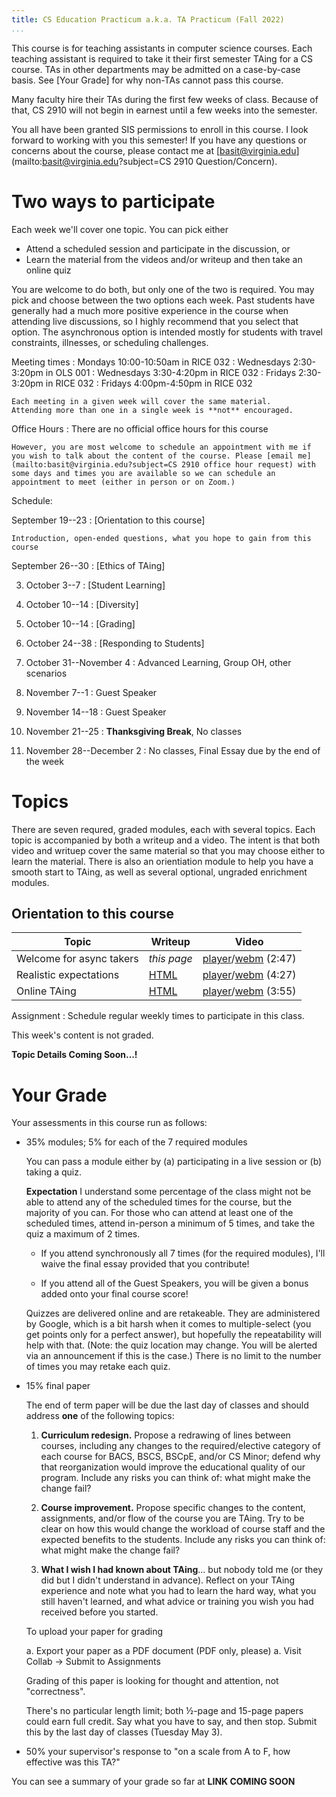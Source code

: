 ```yaml
---
title: CS Education Practicum a.k.a. TA Practicum (Fall 2022)
...
```



This course is for teaching assistants in computer science courses.
Each teaching assistant is required to take it their first semester TAing for a CS course.
TAs in other departments may be admitted on a case-by-case basis.
See [Your Grade] for why non-TAs cannot pass this course.

Many faculty hire their TAs during the first few weeks of class.
Because of that, CS 2910 will not begin in earnest until a few weeks into the semester.

You all have been granted SIS permissions to enroll in this course. I look forward to working with you this semester!
If you have any questions or concerns about the course, please contact me at [basit@virginia.edu](mailto:basit@virginia.edu?subject=CS 2910 Question/Concern).


# Two ways to participate

Each week we'll cover one topic.
You can pick either

- Attend a scheduled session and participate in the discussion, or
- Learn the material from the videos and/or writeup and then take an online quiz


You are welcome to do both, but only one of the two is required.
You may pick and choose between the two options each week.
Past students have generally had a much more positive experience in the course when attending live discussions, so I highly recommend that you select that option. The asynchronous option is intended mostly for students with travel constraints, illnesses, or scheduling challenges.

Meeting times
:   Mondays 10:00-10:50am in RICE 032
:   Wednesdays 2:30-3:20pm in OLS 001
:   Wednesdays 3:30-4:20pm in RICE 032
:   Fridays 2:30-3:20pm in RICE 032
:   Fridays 4:00pm-4:50pm in RICE 032
    
    Each meeting in a given week will cover the same material.
    Attending more than one in a single week is **not** encouraged.

Office Hours
:   There are no official office hours for this course

    However, you are most welcome to schedule an appointment with me if you wish to talk about the content of the course. Please [email me](mailto:basit@virginia.edu?subject=CS 2910 office hour request) with some days and times you are available so we can schedule an appointment to meet (either in person or on Zoom.) 

Schedule:

September 19--23
:   [Orientation to this course]
    
    Introduction, open-ended questions, what you hope to gain from this course

September 26--30
:   [Ethics of TAing]

3) October 3--7
:   [Student Learning]

4) October 10--14
:   [Diversity]
<!--
February 14--18
:   [Diversity -- student-mind phenomena]

February 21--25
:   [Diversity -- TA-mind and external phenomena]
-->

5) October 10--14
:   [Grading]

6) October 24--38
:   [Responding to Students]

7) October 31--November 4
:   Advanced Learning, Group OH, other scenarios

8) November 7--1
:   Guest Speaker

9) November 14--18
:   Guest Speaker

10) November 21--25
:   **Thanksgiving Break**, No classes

11) November 28--December 2
:   No classes, Final Essay due by the end of the week

<!--
March 28--April 1
:   [Improving as a teacher]
-->

<!--

SIS's handling of permission-request courses is a bit tricky.
If you tried but failed to enroll, or if you were hired after the add deadline,
please fill out [this form](https://forms.gle/WjU2johr3ELyGzhg7)

:::aside
Did you know UVA gives each student three IDs?

- Student ID, a 9- or 10-digit number of their ID card
- Computing ID, letters with one digit, often abbreviated `mst3k` because the authors of the computing ID documentation needed a demo ID and were fans of Mystery Science Theater 3000
- SIS ID, also called employee ID, a row ID in the database table of students; currently (Fall 2020) in the 2,500,000--2,800,000 range and increasing every year

Late add enrollments need the SIS ID, not one of the others.
:::

-->

# Topics

There are seven requred, graded modules, each with several topics.
Each topic is accompanied by both a writeup and a video. The intent is that both video and writuep cover the same material so that you may choose either to learn the material.
There is also an orientiation module to help you have a smooth start to TAing,
as well as several optional, ungraded enrichment modules.

## Orientation to this course

Topic | Writeup | Video
------ | ------- | -----
Welcome for async takers | *this page* | [player](https://cs.virginia.edu/luther/2910/F2021/player.html#00-Intro.webm)/[webm](http://cs.virginia.edu/luther/2910/F2021/media/00-Intro.webm) (2:47)
Realistic expectations | [HTML](expect.html) | [player](http://cs.virginia.edu/luther/2910/F2021/player.html#00-Before.webm)/[webm](http://cs.virginia.edu/luther/2910/F2021/media/00-Before.webm) (4:27)
Online TAing | [HTML](online.html) | [player](http://cs.virginia.edu/luther/2910/F2021/player.html#00-Online.webm)/[webm](http://cs.virginia.edu/luther/2910/F2021/media/00-Online.webm) (3:55)

Assignment
:   Schedule regular weekly times to participate in this class.

This week's content is not graded.

**Topic Details Coming Soon...!**

<!--

## Ethics of TAing

Topic | Writeup | Video
------ | ------- | -----
Being a TA | [HTML](taing.html) | [player](http://cs.virginia.edu/luther/2910/F2021/player.html#01-TAing.webm)/[webm](http://cs.virginia.edu/luther/2910/F2021/media/01-TAing.webm) (6:16)
FERPA | [HTML](ferpa.html) | [player](http://cs.virginia.edu/luther/2910/F2021/player.html#02-FERPA.webm)/[webm](http://cs.virginia.edu/luther/2910/F2021/media/02-FERPA.webm) (2:53)
Conflicts of Interest | [HTML](coi.html) | [player](http://cs.virginia.edu/luther/2910/F2021/player.html#03-COI.webm)/[webm](http://cs.virginia.edu/luther/2910/F2021/media/03-COI.webm) (11:00)
Equity | [HTML](equity.html) | [player](http://cs.virginia.edu/luther/2910/F2021/player.html#04-Access.webm)/[webm](http://cs.virginia.edu/luther/2910/F2021/media/04-Access.webm) (9:01)

Assignment
:   review the [advice from previous TAs](http://kytos.cs.virginia.edu/cs2910/),
    including [ranking](http://kytos.cs.virginia.edu/cs2910/?vote) at least 25 pieces of advice.

Quiz
:   [Google Quiz](http://docs.google.com/forms/d/e/1FAIpQLSfAqYcoh-rwFxmR0wcboSX1N2nKM8UzJRVsvu-bLRAXieyAbQ/viewform?usp=sf_link) -- log in with your @virginia.edu account. You can re-take it as often as you wish.

## Student Learning

Topic | Writeup | Video
------ | ------- | -----
CLT Intro | [HTML](clt.html) | [player](http://cs.virginia.edu/luther/2910/F2021/player.html#11-CLT.webm)/[webm](http://cs.virginia.edu/luther/2910/F2021/media/11-CLT.webm) (13:17)<br/>[drawing.pdf](http://cs.virginia.edu/luther/2910/F2021/media/11-CLT.pdf)
CLT and TAing | [HTML](clt-ta.html) | [player](http://cs.virginia.edu/luther/2910/F2021/player.html#12-CLT-TA.webm)/[webm](media/12-CLT-TA.webm) (16:07)<br/>[drawing.pdf](http://cs.virginia.edu/luther/2910/F2021/media/12-CLT-TA.pdf)
Modality | [HTML](modality.html) | [player](http://cs.virginia.edu/luther/2910/F2021/player.html#13-Modality.webm)/[webm](http://cs.virginia.edu/luther/2910/F2021/media/13-Modality.webm) (2:17)
Analogy | [HTML](analogy.html) | [player](http://cs.virginia.edu/luther/2910/F2021/player.html#14-Analogy.webm)/[webm](http://cs.virginia.edu/luther/2910/F2021/media/14-Analogy.webm) (3:48)<br/>[drawing.pdf](http://cs.virginia.edu/luther/2910/F2021/media/14-Analogy.pdf)
Socratic | [HTML](socratic.html) | [player](http://cs.virginia.edu/luther/2910/F2021/player.html#15-Socratic.webm)/[webm](http://cs.virginia.edu/luther/2910/F2021/media/15-Socratic.webm) (1:56)

Assignment
:   1. Once this week, verify you know what a student is asking *twice* before answering.
    2. Once this week, after interacting with a student, summarize to them the main points you discussed.
    3. Pick an upcoming topic you know students will struggle with. Come up with, or collect from other TAs, two ways to explain that topic, one visual and one not.
    5. Once this week, try helping a student by only asking questions. See how long you can go (but stop before the student gets frustrated).

Quiz
:   [Google Quiz](http://docs.google.com/forms/d/e/1FAIpQLSeYJoZ75qEIAGGaRF3zIGL4fJsb0LX9nvzSWTUlPSE5X87TYQ/viewform?usp=sf_link) -- log in with your @virginia.edu account. You can re-take it as often as you wish.

Note: we'll use Cognitive Load Theory to help explain several of the coming weeks' topics, so if it's not clear please ask me about it.

## Diversity -- student-mind phenomena

Topic | Writeup | Video
------ | ------- | -----
STT | [HTML](stt.html) | [player](http://cs.virginia.edu/luther/2910/F2021/player.html#21-STT.webm)/[webm](http://cs.virginia.edu/luther/2910/F2021/media/21-STT.webm) (12:33)
STT Mitigation | [HTML](stt2.html) | [player](http://cs.virginia.edu/luther/2910/F2021/player.html#22-STT2.webm)/[webm](http://cs.virginia.edu/luther/2910/F2021/media/22-STT2.webm) (17:16)
Mindset | [HTML](mindset.html) | [player](http://cs.virginia.edu/luther/2910/F2021/player.html#23-Mindset.webm)/[webm](http://cs.virginia.edu/luther/2910/F2021/media/23-Mindest.webm) (13:07)

Assignment
:   1. Once this week, teach using an example with people you never name or identify by pronoun
    1. Once this week, get to know a student's name and a bit about them as an individual
    1. Once this week, give a growth-mindset compliment to a student

Quiz
:   [Google Quiz](http://docs.google.com/forms/d/e/1FAIpQLSdoo1dkbWKkV2nBr3CLHg91ST9xrSWJR9bnoPi3geXjW9WfeQ/viewform?usp=sf_link) -- log in with your @virginia.edu account. You can re-take it as often as you wish.

## Diversity -- TA-mind and external phenomena

Topic | Writeup | Video
------ | ------- | -----
IB              | [HTML](ib.html) | [player](http://cs.virginia.edu/luther/2910/F2021/player.html#31-IB.webm)/[webm](http://cs.virginia.edu/luther/2910/F2021/media/31-IB.webm) (12:03)
IB Mitigation   | [HTML](ib2.html) | [player](http://cs.virginia.edu/luther/2910/F2021/player.html#32-IB2.webm)/[webm](http://cs.virginia.edu/luther/2910/F2021/media/32-IB2.webm) (7:45)
Microaggressions | [HTML](micro.html) | [player](http://cs.virginia.edu/luther/2910/F2021/player.html#33-Micro.webm)/[webm](http://cs.virginia.edu/luther/2910/F2021/media/33-Micro.webm) (4:54)
Spatial         | [HTML](spatial.html) | [player](http://cs.virginia.edu/luther/2910/F2021/player.html#34-Spatial.webm)/[webm](http://cs.virginia.edu/luther/2910/F2021/media/34-Spatial.webm) (9:45)

Assignment
:   1. Take an implicit bias test, such as one from <http://implicit.harvard.edu/implicit/takeatest.html>
    1. Ask a friend from a different culture than you if you use any words or phrases they find annoying or offensive.
    1. Pick an upcoming topic in your class and figure out how to take the spatial analogy out of the students' head.
        This may be tricky if you are not physically present, but can a picture do it? Can you open a bunch of windows and use them as props?

Quiz
:   [Google quiz](http://docs.google.com/forms/d/e/1FAIpQLSeBSZDRmtrum2CS5xGKcISfFjVtXjq7IozHWlzvIggLkJOsxw/viewform?usp=sf_link) -- log in with your @virginia.edu account. You can re-take it as often as you wish.


## Responding to Students 

Topic | Writeup | Video
------ | ------- | -----
Overview       | [HTML](respond.html) | [player](http://cs.virginia.edu/luther/2910/F2021/player.html#41-Overview.webm)/[webm](http://cs.virginia.edu/luther/2910/F2021/media/41-Overview.webm) (6:50)
Answer-seekers | [HTML](answers.html) | [player](http://cs.virginia.edu/luther/2910/F2021/player.html#42-Answer.webm)/[webm](http://cs.virginia.edu/luther/2910/F2021/media/42-Answer.webm) (11:34)<br/>[notes.pdf](media/42-Answer.pdf)
Debugging | [HTML](iulc.html) | [player](http://cs.virginia.edu/luther/2910/F2021/player.html#Debug.webm)/[webm](http://cs.virginia.edu/luther/2910/F2021/media/Debug.webm) (9:03)<br/>[notes.txt](http://cs.virginia.edu/luther/2910/F2021/media/Debug.txt)
Miscellaneous  | [HTML](whatif.html)  | [player](http://cs.virginia.edu/luther/2910/F2021/player.html#43-Misc.webm)/[webm](http://cs.virginia.edu/luther/2910/F2021/media/43-Misc.webm) (4:48)<br/>[notes.txt](http://cs.virginia.edu/luther/2910/F2021/media/43-Misc.txt)
Trouble        | [HTML](trouble.html) | [player](http://cs.virginia.edu/luther/2910/F2021/player.html#44-Hard.webm)/[webm](http://cs.virginia.edu/luther/2910/F2021/media/44-Hard.webm) (5:59)<br/>[notes.txt](http://cs.virginia.edu/luther/2910/F2021/media/44-Hard.txt)
Don't Know     | [HTML](dunno.html) | [player](http://cs.virginia.edu/luther/2910/F2021/player.html#45-Dunno.webm)/[webm](http://cs.virginia.edu/luther/2910/F2021/media/45-Dunno.webm) (5:12)<br/>[notes.txt](http://cs.virginia.edu/luther/2910/F2021/media/45-Dunno.txt)

Assignment
:   1. Once this week, try helping a student by only asking questions. See how long you can go (but stop before the student gets frustrated). Did it work better than when you tried it in week 2?
    1. Once this week, get a student to act on something not directly part of their assignment: to draw, to write, to explain, to try something out, etc.
    1. Pick one of the situations discussed this week that comes up the most often in your class, and try out one of the suggestions from this week's material that you don't usually use. Did it work?

Quiz
:   [Google quiz](http://docs.google.com/forms/d/e/1FAIpQLSfjCFKRlxXvcQCOhIRwE9DM1qTc9lJpxGT8sMl8vUMnsOHyWA/viewform?usp=sf_link) -- log in with your @virginia.edu account. You can re-take it as often as you wish.

## Grading

Topic | Writeup | Video
------ | ------- | -----
A "B+" means... | [HTML](b+means.html) | [player](http://cs.virginia.edu/luther/2910/F2021/player.html#51-Means.webm)/[webm](http://cs.virginia.edu/luther/2910/F2021/media/51-Means.webm) (15:19)
Assessments | [HTML](assessment.html) | [player](http://cs.virginia.edu/luther/2910/F2021/player.html#52-Req.webm)/[webm](media/52-Req.webm) (8:55)
Practicalities | [HTML](grading.html) | [player](http://cs.virginia.edu/luther/2910/F2021/player.html#53-Practice.webm)/[webm](media/53-Practice.webm) (12:09)

Assignment
:   None this week!

Quiz
:   [Google quiz](http://docs.google.com/forms/d/e/1FAIpQLSes1jSJx-RlnU8oAjZs0SZ2FJZ-YMCYFFTuGHjn-icNCNk7Hw/viewform?usp=sf_link) -- log in with your @virginia.edu account. You can re-take it as often as you wish.


## Improving as a teacher


Topic | Writeup | Video
------ | ------- | -----
View, Review, Feedback | [HTML](vrf.html) | [player](http://cs.virginia.edu/luther/2910/F2021/player.html#61-VRF.webm)/[webm](http://cs.virginia.edu/luther/2910/F2021/media/61-VRF.webm) (9:31)
Course of a Lifetime | [HTML](takeaways.html) | [player](http://cs.virginia.edu/luther/2910/F2021/player.html#62-Takeaway.webm)/[webm](http://cs.virginia.edu/luther/2910/F2021/media/62-Takeaway.webm) (8:15)

Assignment
:   1. Observe someone else teaching. Write down your thoughts on
        a. What they did that you don't?
        a. Why you think they chose to do that?
        a. Who was that choice helping the most?
        a. How could you apply that in your teaching?
    1. Record or reflect on your own teaching. Identify something you should do more or less of.
    1. Ask someone who has seen you teach for feedback on what you could improve. This might mean inviting them to see you teach first, perhaps even in a role-play situation where they pretend to be a student.
    1. Reflect on what you'll take from TAing into whatever you do next. Write down a personal goal related to this.

Quiz
:   [Google quiz](http://docs.google.com/forms/d/e/1FAIpQLSe5TWuLtxbAd-bmDU7D_DoVnT4sC-ENcpLxDkDBWKQ3TEgBYg/viewform?usp=sf_link) -- log in with your @virginia.edu account. You can re-take it as often as you wish.


## Extra topics

(pick any; likely only a subset will be available this semester)

- Becoming a professional teacher:
    [K-12](player.html#Teacher-1.webm)
    [adults](player.html#Teacher-2.webm)
    [what professors do](player.html#Teacher-3.webm)
- What makes a course "good"?
- Equity vs Equality
- Planning a lecture:
    [Part 1](player.html#Lect-1.webm)
    [Part 2](player.html#Lect-2.webm)
    [Part 3](player.html#Lect-3.webm)
    [Part 4](player.html#Lect-4.webm)
- Cheating and evaluation design
- Faculty teaching philosophies
- Current trends in CS Ed research
- Course (re)design workshop
- Curriculum redesign workshop
- Taxonomies and hierarchies of knowledge and understanding

-->

# Your Grade

Your assessments in this course run as follows:

- 35% modules; 5% for each of the 7 required modules
    
    You can pass a module either by (a) participating in a live session or (b) taking a quiz. 
    
    **Expectation** I understand some percentage of the class might not be able to attend any of the scheduled times for the course, but the majority of you can. For those who can attend at least one of the scheduled times, attend in-person a minimum of 5 times, and take the quiz a maximum of 2 times.
    
    - If you attend synchronously all 7 times (for the required modules), I'll waive the final essay provided that you contribute!
    
    - If you attend all of the Guest Speakers, you will be given a bonus added onto your final course score!
    
    Quizzes are delivered online and are retakeable.
    They are administered by Google, which is a bit harsh when it comes to multiple-select (you get points only for a perfect answer), but hopefully the repeatability will help with that. (Note: the quiz location may change. You will be alerted via an announcement if this is the case.)
    There is no limit to the number of times you may retake each quiz.

- 15% final paper

    The end of term paper will be due the last day of classes and should address **one** of the following topics:
        
    1.  **Curriculum redesign.**  Propose a redrawing of lines between courses, including any changes to the required/elective category of each course for BACS, BSCS, BSCpE, and/or CS Minor; defend why that reorganization would improve the educational quality of our program. Include any risks you can think of: what might make the change fail?

    2.  **Course improvement.**  Propose specific changes to the content, assignments, and/or flow of the course you are TAing. Try to be clear on how this would change the workload of course staff and the expected benefits to the students. Include any risks you can think of: what might make the change fail?

    3.  **What I wish I had known about TAing**… but nobody told me (or they did but I didn't understand in advance). Reflect on your TAing experience and note what you had to learn the hard way, what you still haven't learned, and what advice or training you wish you had received before you started.
    
    To upload your paper for grading
    
    a. Export your paper as a PDF document (PDF only, please)
    a. Visit Collab → Submit to Assignments
    
    Grading of this paper is looking for thought and attention, not "correctness".
    
    There's no particular length limit; both ½-page and 15-page papers could earn full credit. Say what you have to say, and then stop. Submit this by the last day of classes (Tuesday May 3).

- 50% your supervisor's response to "on a scale from A to F, how effective was this TA?"

You can see a summary of your grade so far at **LINK COMING SOON**

<!-- 
<https://kytos.cs.virginia.edu/cs2910/grade.php>
-->
